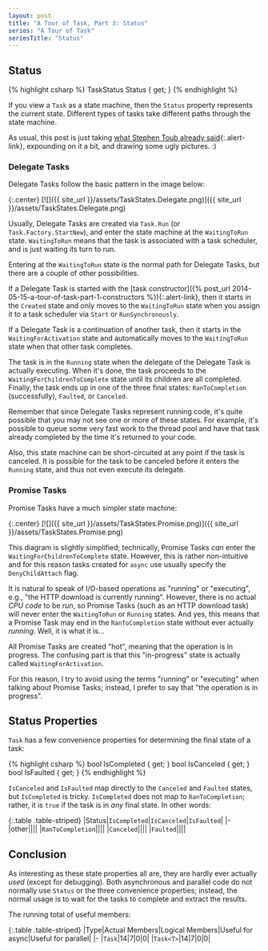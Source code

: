 ```yaml
---
layout: post
title: "A Tour of Task, Part 3: Status"
series: "A Tour of Task"
seriesTitle: "Status"
---
```

## Status

{% highlight csharp %}
TaskStatus Status { get; }
{% endhighlight %}

If you view a `Task` as a state machine, then the `Status` property represents the current state. Different types of tasks take different paths through the state machine.

<div class="alert alert-info" markdown="1">
<i class="fa fa-hand-o-right fa-2x pull-left"></i>

As usual, this post is just taking [what Stephen Toub already said](http://blogs.msdn.com/b/pfxteam/archive/2009/08/30/9889070.aspx){:.alert-link}, expounding on it a bit, and drawing some ugly pictures. :)
</div>

### Delegate Tasks

Delegate Tasks follow the basic pattern in the image below:

{:.center}
[![]({{ site_url }}/assets/TaskStates.Delegate.png)]({{ site_url }}/assets/TaskStates.Delegate.png)

Usually, Delegate Tasks are created via `Task.Run` (or `Task.Factory.StartNew`), and enter the state machine at the `WaitingToRun` state. `WaitingToRun` means that the task is associated with a task scheduler, and is just waiting its turn to run.

<div class="alert alert-info" markdown="1">
<i class="fa fa-hand-o-right fa-2x pull-left"></i>

Entering at the `WaitingToRun` state is the normal path for Delegate Tasks, but there are a couple of other possibilities.

If a Delegate Task is started with the [task constructor]({% post_url 2014-05-15-a-tour-of-task-part-1-constructors %}){:.alert-link}, then it starts in the `Created` state and only moves to the `WaitingToRun` state when you assign it to a task scheduler via `Start` or `RunSynchronously`.

If a Delegate Task is a continuation of another task, then it starts in the `WaitingForActivation` state and automatically moves to the `WaitingToRun` state when that other task completes.
</div>

The task is in the `Running` state when the delegate of the Delegate Task is actually executing. When it's done, the task proceeds to the `WaitingForChildrenToComplete` state until its children are all completed. Finally, the task ends up in one of the three final states: `RanToCompletion` (successfully), `Faulted`, or `Canceled`.

Remember that since Delegate Tasks represent running code, it's quite possible that you may not see one or more of these states. For example, it's possible to queue some very fast work to the thread pool and have that task already completed by the time it's returned to your code.

Also, this state machine can be short-circuited at any point if the task is canceled. It is possible for the task to be canceled before it enters the `Running` state, and thus not even execute its delegate.

### Promise Tasks

Promise Tasks have a much simpler state machine:

{:.center}
[![]({{ site_url }}/assets/TaskStates.Promise.png)]({{ site_url }}/assets/TaskStates.Promise.png)

<div class="alert alert-info" markdown="1">
<i class="fa fa-hand-o-right fa-2x pull-left"></i>

This diagram is slightly simplified; technically, Promise Tasks *can* enter the `WaitingForChildrenToComplete` state. However, this is rather non-intuitive and for this reason tasks created for `async` use usually specify the `DenyChildAttach` flag.
</div>

It is natural to speak of I/O-based operations as "running" or "executing", e.g., "the HTTP download is currently running". However, there is no actual _CPU code_ to be _run_, so Promise Tasks (such as an HTTP download task) will never enter the `WaitingToRun` or `Running` states. And yes, this means that a Promise Task may end in the `RanToCompletion` state without ever actually _running_. Well, it is what it is...

All Promise Tasks are created "hot", meaning that the operation is in progress. The confusing part is that this "in-progress" state is actually called `WaitingForActivation`.

<div class="alert alert-info" markdown="1">
<i class="fa fa-hand-o-right fa-2x pull-left"></i>

For this reason, I try to avoid using the terms "running" or "executing" when talking about Promise Tasks; instead, I prefer to say that "the operation is in progress".
</div>

## Status Properties

`Task` has a few convenience properties for determining the final state of a task:

{% highlight csharp %}
bool IsCompleted { get; }
bool IsCanceled { get; }
bool IsFaulted { get; }
{% endhighlight %}

`IsCanceled` and `IsFaulted` map directly to the `Canceled` and `Faulted` states, but `IsCompleted` is tricky. `IsCompleted` does not map to `RanToCompletion`; rather, it is `true` if the task is in _any_ final state. In other words:

<div class="panel panel-default" markdown="1">

{:.table .table-striped}
|Status|`IsCompleted`|`IsCanceled`|`IsFaulted`|
|-
|other|<i class="fa fa-times fa-lg no"></i>|<i class="fa fa-times fa-lg no"></i>|<i class="fa fa-times fa-lg no"></i>|
|`RanToCompletion`|<i class="fa fa-check fa-lg yes"></i>|<i class="fa fa-times fa-lg no"></i>|<i class="fa fa-times fa-lg no"></i>|
|`Canceled`|<i class="fa fa-check fa-lg yes"></i>|<i class="fa fa-check fa-lg yes"></i>|<i class="fa fa-times fa-lg no"></i>|
|`Faulted`|<i class="fa fa-check fa-lg yes"></i>|<i class="fa fa-times fa-lg no"></i>|<i class="fa fa-check fa-lg yes"></i>|

</div>

## Conclusion

As interesting as these state properties all are, they are hardly ever actually _used_ (except for debugging). Both asynchronous and parallel code do not normally use `Status` or the three convenience properties; instead, the normal usage is to wait for the tasks to complete and extract the results.

The running total of useful members:

<div class="panel panel-default" markdown="1">

{:.table .table-striped}
|Type|Actual Members|Logical Members|Useful for async|Useful for parallel|
|-
|`Task`|14|7|0|0|
|`Task<T>`|14|7|0|0|

</div>
